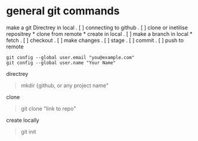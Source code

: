 # general git commands

make a git Directrey in local
. [ ] connecting to github
. [ ] clone or inetilise repositrey
    * clone from remote
    * create in local 
. [ ] make a branch in local
    * fetch
. [ ] checkout
. [ ] make changes
. [ ] stage 
. [ ] commit
. [ ] push to remote

```git
git config --global user.email "you@example.com"
git config --global user.name "Your Name"
```

directrey
> mkdir {github, or any project name"

clone 
> git clone "link to repo"

create locally 
> git init

